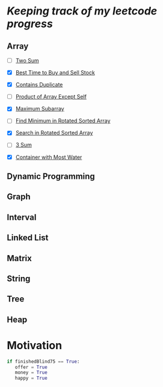 

# _Keeping track of my leetcode progress_

## Array 
   - [ ] [Two Sum](https://leetcode.com/problems/two-sum/)
   - [x] [Best Time to Buy and Sell Stock](https://leetcode.com/problems/best-time-to-buy-and-sell-stock/)
   - [x] [Contains Duplicate](https://leetcode.com/problems/contains-duplicate/)
   - [ ] [Product of Array Except Self](https://leetcode.com/problems/product-of-array-except-self/)
   - [x] [Maximum Subarray](https://leetcode.com/problems/maximum-subarray/)
   - [ ] [Find Minimum in Rotated Sorted Array](https://leetcode.com/problems/find-minimum-in-rotated-sorted-array/)
   - [x] [Search in Rotated Sorted Array](https://leetcode.com/problems/search-in-rotated-sorted-array/)
   - [ ] [3 Sum](https://leetcode.com/problems/3sum/)
   - [x] [Container with Most Water](https://leetcode.com/problems/container-with-most-water/)
  

## Dynamic Programming
## Graph
## Interval
## Linked List
## Matrix
## String
## Tree
## Heap

# Motivation 

```Python
if finishedBlind75 == True:
   offer = True
   money = True
   happy = True
```
